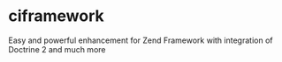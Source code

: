 ciframework
===========

Easy and powerful enhancement for Zend Framework with integration of Doctrine 2 and much more